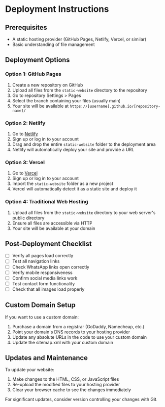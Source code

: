 # Deployment Instructions

## Prerequisites

- A static hosting provider (GitHub Pages, Netlify, Vercel, or similar)
- Basic understanding of file management

## Deployment Options

### Option 1: GitHub Pages

1. Create a new repository on GitHub
2. Upload all files from the `static-website` directory to the repository
3. Go to repository Settings > Pages
4. Select the branch containing your files (usually main)
5. Your site will be available at `https://[username].github.io/[repository-name]/`

### Option 2: Netlify

1. Go to [Netlify](https://netlify.com)
2. Sign up or log in to your account
3. Drag and drop the entire `static-website` folder to the deployment area
4. Netlify will automatically deploy your site and provide a URL

### Option 3: Vercel

1. Go to [Vercel](https://vercel.com)
2. Sign up or log in to your account
3. Import the `static-website` folder as a new project
4. Vercel will automatically detect it as a static site and deploy it

### Option 4: Traditional Web Hosting

1. Upload all files from the `static-website` directory to your web server's public directory
2. Ensure all files are accessible via HTTP
3. Your site will be available at your domain

## Post-Deployment Checklist

- [ ] Verify all pages load correctly
- [ ] Test all navigation links
- [ ] Check WhatsApp links open correctly
- [ ] Verify mobile responsiveness
- [ ] Confirm social media links work
- [ ] Test contact form functionality
- [ ] Check that all images load properly

## Custom Domain Setup

If you want to use a custom domain:

1. Purchase a domain from a registrar (GoDaddy, Namecheap, etc.)
2. Point your domain's DNS records to your hosting provider
3. Update any absolute URLs in the code to use your custom domain
4. Update the sitemap.xml with your custom domain

## Updates and Maintenance

To update your website:

1. Make changes to the HTML, CSS, or JavaScript files
2. Re-upload the modified files to your hosting provider
3. Clear your browser cache to see the changes immediately

For significant updates, consider version controlling your changes with Git.
